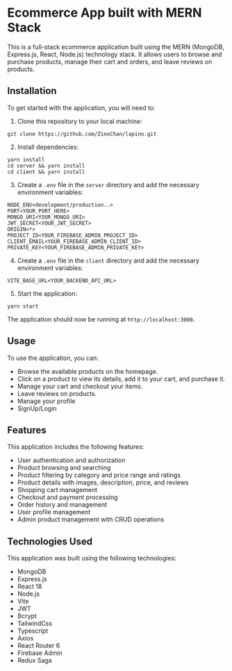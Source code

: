 # Ecommerce App built with MERN Stack

This is a full-stack ecommerce application built using the MERN (MongoDB, Express.js, React, Node.js) technology stack. It allows users to browse and purchase products, manage their cart and orders, and leave reviews on products.

## Installation

To get started with the application, you will need to:

1.  Clone this repository to your local machine:

```
git clone https://github.com/ZinoChan/lapino.git
```

2.  Install dependencies:

```
yarn install
cd server && yarn install
cd client && yarn install
```

3.  Create a `.env` file in the `server` directory and add the necessary environment variables:

```
NODE_ENV<development/production..>
PORT<YOUR_PORT_HERE>
MONGO_URI<YOUR_MONGO_URI>
JWT_SECRET<YOUR_JWT_SECRET>
ORIGIN<*>
PROJECT_ID<YOUR_FIREBASE_ADMIN_PROJECT_ID>
CLIENT_EMAIL<YOUR_FIREBASE_ADMIN_CLIENT_ID>
PRIVATE_KEY<YOUR_FIREBASE_ADMIN_PRIVATE_KEY>
```

4. Create a `.env` file in the `client` directory and add the necessary environment variables:

```
VITE_BASE_URL<YOUR_BACKEND_API_URL>
```

5.  Start the application:

```
yarn start
```

The application should now be running at `http://localhost:3000`.

## Usage

To use the application, you can:

- Browse the available products on the homepage.
- Click on a product to view its details, add it to your cart, and purchase it.
- Manage your cart and checkout your items.
- Leave reviews on products.
- Manage your profile
- SignUp/Login

## Features

This application includes the following features:

- User authentication and authorization
- Product browsing and searching
- Product filtering by category and price range and ratings
- Product details with images, description, price, and reviews
- Shopping cart management
- Checkout and payment processing
- Order history and management
- User profile management
- Admin product management with CRUD operations

## Technologies Used

This application was built using the following technologies:

- MongoDB
- Express.js
- React 18
- Node.js
- Vite
- JWT
- Bcrypt
- TailwindCss
- Typescript
- Axios
- React Router 6
- Firebase Admin
- Redux Saga
